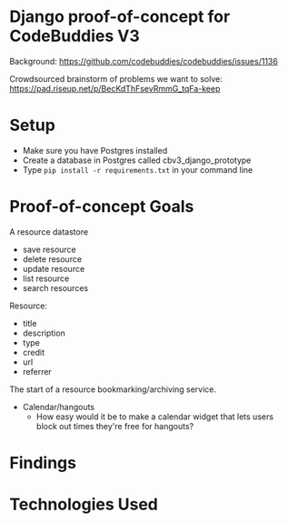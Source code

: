# Django proof-of-concept for CodeBuddies V3

Background: https://github.com/codebuddies/codebuddies/issues/1136

Crowdsourced brainstorm of problems we want to solve: https://pad.riseup.net/p/BecKdThFsevRmmG_tqFa-keep

# Setup
- Make sure you have Postgres installed
- Create a database in Postgres called cbv3_django_prototype
- Type `pip install -r requirements.txt` in your command line

# Proof-of-concept Goals
A resource datastore
- save resource
- delete resource
- update resource
- list resource
- search resources

Resource:
- title
- description
- type
- credit
- url
- referrer

The start of a resource bookmarking/archiving service.

- Calendar/hangouts
  - How easy would it be to make a calendar widget that lets users block out times they're free for hangouts?

# Findings

# Technologies Used


